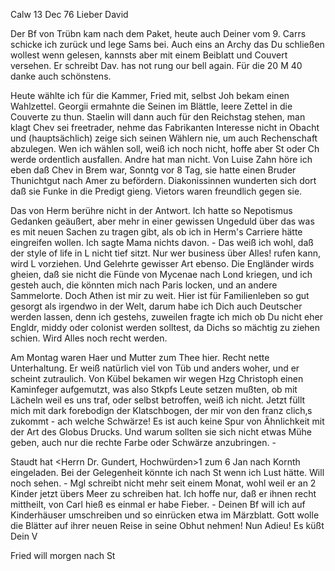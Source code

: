  Calw 13 Dec 76
Lieber David

Der Bf von Trübn kam nach dem Paket, heute auch Deiner vom 9. Carrs schicke ich zurück und lege Sams bei. Auch eins an Archy das Du schließen wollest wenn gelesen, kannsts aber mit einem Beiblatt und Couvert versehen. Er schreibt Dav. has not rung our bell again. Für die 20 M 40 danke auch schönstens.

Heute wählte ich für die Kammer, Fried mit, selbst Joh bekam einen Wahlzettel. Georgii ermahnte die Seinen im Blättle, leere Zettel in die Couverte zu thun. Staelin will dann auch für den Reichstag stehen, man klagt Chev sei freetrader, nehme das Fabrikanten Interesse nicht in Obacht und (hauptsächlich) zeige sich seinen Wählern nie, um auch Rechenschaft abzulegen. Wen ich wählen soll, weiß ich noch nicht, hoffe aber St oder Ch werde ordentlich ausfallen. Andre hat man nicht. Von Luise Zahn höre ich eben daß Chev in Brem war, Sonntg vor 8 Tag, sie hatte einen Bruder Thunichtgut nach Amer zu befördern. Diakonissinnen wunderten sich dort daß sie Funke in die Predigt gieng. Vietors waren freundlich gegen sie.

Das von Herm berühre nicht in der Antwort. Ich hatte so Nepotismus Gedanken geäußert, aber mehr in einer gewissen Ungeduld über das was es mit neuen Sachen zu tragen gibt, als ob ich in Herm's Carriere hätte eingreifen wollen. Ich sagte Mama nichts davon. - Das weiß ich wohl, daß der style of life in L nicht tief sitzt. Nur wer business über Alles! rufen kann, wird L vorziehen. Und Gelehrte gewisser Art ebenso. Die Engländer wirds gheien, daß sie nicht die Fünde von Mycenae nach Lond kriegen, und ich gesteh auch, die könnten mich nach Paris locken, und an andere Sammelorte. Doch Athen ist mir zu weit. Hier ist für Familienleben so gut gesorgt als irgendwo in der Welt, darum habe ich Dich auch Deutscher werden lassen, denn ich gestehs, zuweilen fragte ich mich ob Du nicht eher Engldr, middy oder colonist werden solltest, da Dichs so mächtig zu ziehen schien. Wird Alles noch recht werden.

Am Montag waren Haer und Mutter zum Thee hier. Recht nette Unterhaltung. Er weiß natürlich viel von Tüb und anders woher, und er scheint zutraulich. 
Von Kübel bekamen wir wegen Hzg Christoph einen Kaminfeger aufgemutzt, was also Stkpfs Leute setzen mußten, ob mit Lächeln weil es uns traf, oder selbst betroffen, weiß ich nicht. Jetzt füllt mich mit dark forebodign der Klatschbogen, der mir von den franz clich‚s zukommt - ach welche Schwärze! Es ist auch keine Spur von Ähnlichkeit mit der Art des Globus Drucks. Und warum sollten sie sich nicht etwas Mühe geben, auch nur die rechte Farbe oder Schwärze anzubringen. -

Staudt hat <Herrn Dr. Gundert, Hochwürden>1 zum 6 Jan nach Kornth eingeladen. Bei der Gelegenheit könnte ich nach St wenn ich Lust hätte. Will noch sehen. - Mgl schreibt nicht mehr seit einem Monat, wohl weil er an 2 Kinder jetzt übers Meer zu schreiben hat. Ich hoffe nur, daß er ihnen recht mittheilt, von Carl hieß es einmal er habe Fieber. - Deinen Bf will ich auf Kinderhäuser umschreiben und so einrücken etwa im Märzblatt. Gott wolle die Blätter auf ihrer neuen Reise in seine Obhut nehmen! Nun Adieu! Es küßt  Dein V

Fried will morgen nach St
